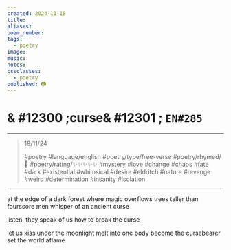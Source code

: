 ```yaml
---
created: 2024-11-18
title:
aliases:
poem_number:
tags:
  - poetry
image:
music:
notes:
cssclasses:
  - poetry
published: 📷
---
```

# & #12300 ;curse& #12301 ; `EN#285`

---

> 18/11/24
> 
> #poetry 
> #language/english 
> #poetry/type/free-verse 
> #poetry/rhymed/🔴 
> #poetry/rating/✨✨✨✨✨ 
> #mystery #love #change #chaos #fate #dark #existential #whimsical #desire #eldritch #nature #revenge #weird #determination #insanity #isolation 

---

at the edge of a dark forest
where magic overflows
trees taller than fourscore men
whisper of an ancient curse 

listen, they speak of us
how to break the curse

let us kiss under the moonlight
melt into one body
become the cursebearer
set the world aflame